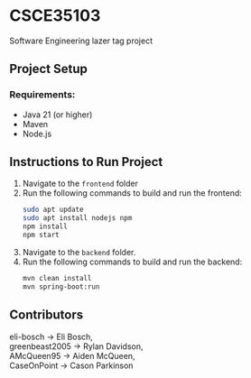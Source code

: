 # CSCE35103

Software Engineering lazer tag project

## Project Setup

### Requirements:

- Java 21 (or higher)
- Maven
- Node.js

## Instructions to Run Project

1. Navigate to the `frontend` folder
2. Run the following commands to build and run the frontend:
   ```bash
   sudo apt update
   sudo apt install nodejs npm
   npm install
   npm start
   ```
3. Navigate to the `backend` folder.
4. Run the following commands to build and run the backend:
   ```bash
   mvn clean install
   mvn spring-boot:run
   ```

## Contributors

eli-bosch -> Eli Bosch,<br>
greenbeast2005 -> Rylan Davidson,<br>
AMcQueen95 -> Aiden McQueen,<br>
CaseOnPoint -> Cason Parkinson
